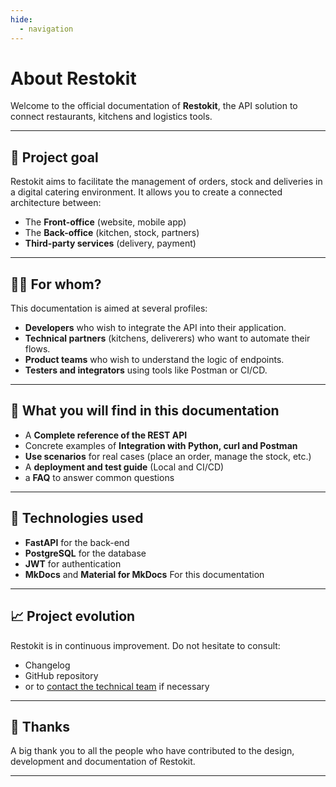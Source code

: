 ```yaml
---
hide:
  - navigation
---
```


# About Restokit

Welcome to the official documentation of **Restokit**, the API solution to connect restaurants, kitchens and logistics tools.

---

## 🎯 Project goal

Restokit aims to facilitate the management of orders, stock and deliveries in a digital catering environment. It allows you to create a connected architecture between:

- The **Front-office** (website, mobile app)
- The **Back-office** (kitchen, stock, partners)
- **Third-party services** (delivery, payment)

---

## 🧑‍💻 For whom?

This documentation is aimed at several profiles:

- **Developers** who wish to integrate the API into their application.
- **Technical partners** (kitchens, deliverers) who want to automate their flows.
- **Product teams** who wish to understand the logic of endpoints.
- **Testers and integrators** using tools like Postman or CI/CD.

---

## 🧱 What you will find in this documentation

- A **Complete reference of the REST API**
- Concrete examples of **Integration with Python, curl and Postman**
- **Use scenarios** for real cases (place an order, manage the stock, etc.)
- A **deployment and test guide** (Local and CI/CD)
- a **FAQ** to answer common questions

---

## 🔧 Technologies used

- **FastAPI** for the back-end
- **PostgreSQL** for the database
- **JWT** for authentication
- **MkDocs** and **Material for MkDocs** For this documentation

---

## 📈 Project evolution

Restokit is in continuous improvement. Do not hesitate to consult:

- Changelog
- GitHub repository
- or to [contact the technical team](mailto:support@restokit.io) if necessary

---

## 🤝 Thanks

A big thank you to all the people who have contributed to the design, development and documentation of Restokit.

---

